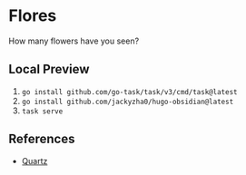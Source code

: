 # Flores

How many flowers have you seen?

## Local Preview

1. `go install github.com/go-task/task/v3/cmd/task@latest`
2. `go install github.com/jackyzha0/hugo-obsidian@latest`
3. `task serve`

## References

- [Quartz](https://quartz.jzhao.xyz/)
